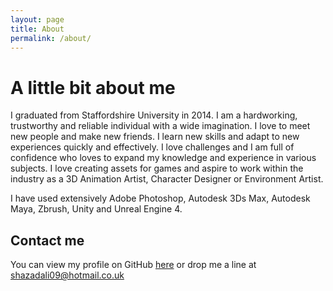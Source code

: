 ```yaml
---
layout: page
title: About
permalink: /about/
---
```


# A little bit about me

I graduated from Staffordshire University in 2014. I am a hardworking, trustworthy and reliable individual with a wide imagination. I love to meet new people and make new friends. I learn new skills and adapt to new experiences quickly and effectively. I love challenges and I am full of confidence who loves to expand my knowledge and experience in various subjects. I love creating assets for games and aspire to work within the industry as a 3D Animation Artist, Character Designer or Environment Artist.

I have used extensively Adobe Photoshop, Autodesk 3Ds Max, Autodesk Maya, Zbrush, Unity and Unreal Engine 4.

## Contact me

You can view my profile on GitHub [here](https://github.com/shazad-ali) or drop me a line at shazadali09@hotmail.co.uk
